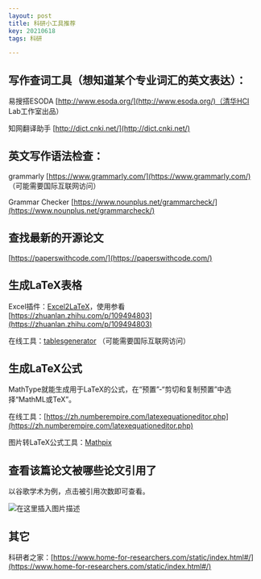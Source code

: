 ```yaml
---
layout: post
title: 科研小工具推荐
key: 20210618
tags: 科研

---
```


## 写作查词工具（想知道某个专业词汇的英文表达）：
易搜搭ESODA  [http://www.esoda.org/](http://www.esoda.org/)（清华HCI Lab工作室出品）

知网翻译助手  [http://dict.cnki.net/](http://dict.cnki.net/)

## 英文写作语法检查：
grammarly  [https://www.grammarly.com/](https://www.grammarly.com/) （可能需要国际互联网访问）

Grammar Checker [https://www.nounplus.net/grammarcheck/](https://www.nounplus.net/grammarcheck/)

## 查找最新的开源论文
[https://paperswithcode.com/](https://paperswithcode.com/)

## 生成LaTeX表格
Excel插件：[Excel2LaTeX](https://github.com/krlmlr/Excel2LaTeX/releases/download/v3.5.0/Excel2LaTeX.zip)，使用参看[https://zhuanlan.zhihu.com/p/109494803](https://zhuanlan.zhihu.com/p/109494803)

在线工具：[tablesgenerator](https://www.tablesgenerator.com/latex_tables) （可能需要国际互联网访问）

## 生成LaTeX公式
MathType就能生成用于LaTeX的公式，在“预置”-“剪切和复制预置”中选择“MathML或TeX”。

在线工具：[https://zh.numberempire.com/latexequationeditor.php](https://zh.numberempire.com/latexequationeditor.php)

图片转LaTeX公式工具：[Mathpix](https://mathpix.com/)

## 查看该篇论文被哪些论文引用了
以谷歌学术为例，点击被引用次数即可查看。

![在这里插入图片描述](https://img-blog.csdnimg.cn/20210618205845690.JPG#pic_center)


## 其它
科研者之家：[https://www.home-for-researchers.com/static/index.html#/](https://www.home-for-researchers.com/static/index.html#/)
